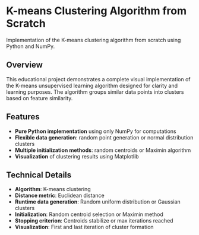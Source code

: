# K-means Clustering Algorithm from Scratch

Implementation of the K-means clustering algorithm from scratch using Python and NumPy.

## Overview

This educational project demonstrates a complete visual implementation of the K-means unsupervised learning algorithm designed for clarity and learning purposes. The algorithm groups similar data points into clusters based on feature similarity.

## Features

- **Pure Python implementation** using only NumPy for computations
- **Flexible data generation**: random point generation or normal distribution clusters
- **Multiple initialization methods**: random centroids or Maximin algorithm
- **Visualization** of clustering results using Matplotlib

## Technical Details

- **Algorithm**: K-means clustering
- **Distance metric**: Euclidean distance
- **Runtime data generation**: Random uniform distribution or Gaussian clusters
- **Initialization**: Random centroid selection or Maximin method
- **Stopping criterion**: Centroids stabilize or max iterations reached
- **Visualization**: First and last iteration of cluster formation
